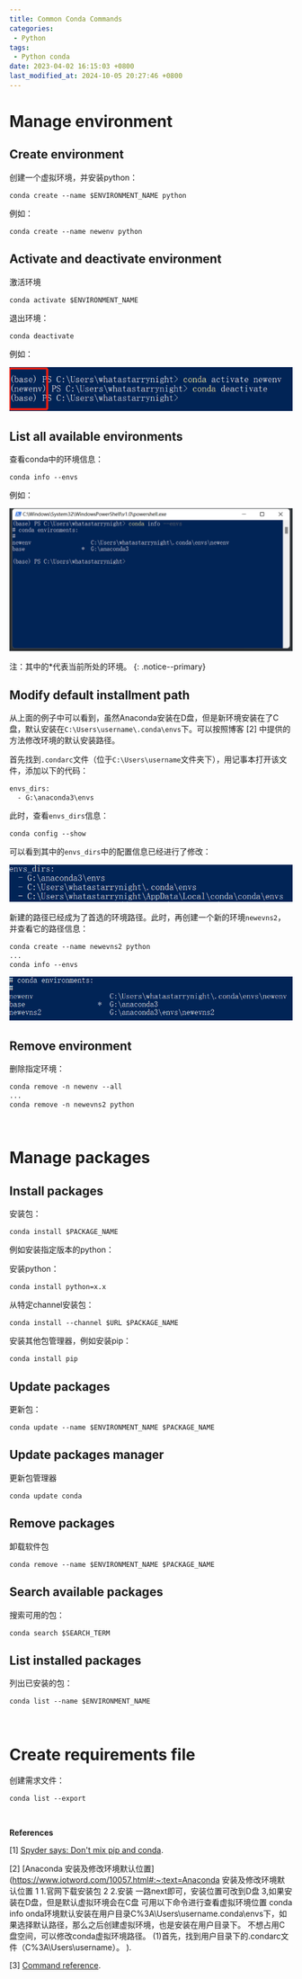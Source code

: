 ```yaml
---
title: Common Conda Commands
categories: 
 - Python
tags:
 - Python conda
date: 2023-04-02 16:15:03 +0800
last_modified_at: 2024-10-05 20:27:46 +0800
---
```


# Manage environment

## Create environment

创建一个虚拟环境，并安装python：

```shell
conda create --name $ENVIRONMENT_NAME python
```

例如：

```shell
conda create --name newenv python
```

## Activate and deactivate environment

激活环境

```shell
conda activate $ENVIRONMENT_NAME
```

退出环境：

```shell
conda deactivate
```

例如：

![image-20230402150133736](https://github.com/HelloWorld-1017/blog-images/blob/main/migration/imgpersonal/image-20230402150133736.png?raw=true)

## List all available environments


查看conda中的环境信息：

```shell
conda info --envs
```

例如：

![image-20230402150242734](https://github.com/HelloWorld-1017/blog-images/blob/main/migration/imgpersonal/image-20230402150242734.png?raw=true)

注：其中的\*代表当前所处的环境。
{: .notice--primary}

## Modify default installment path

从上面的例子中可以看到，虽然Anaconda安装在D盘，但是新环境安装在了C盘，默认安装在`C:\Users\username\.conda\envs`下。可以按照博客 [2] 中提供的方法修改环境的默认安装路径。

首先找到`.condarc`文件（位于`C:\Users\username`文件夹下），用记事本打开该文件，添加以下的代码：

```
envs_dirs:
  - G:\anaconda3\envs
```

此时，查看`envs_dirs`信息：

```shell
conda config --show
```

可以看到其中的`envs_dirs`中的配置信息已经进行了修改：

![image-20230402155716982](https://github.com/HelloWorld-1017/blog-images/blob/main/migration/imgpersonal/image-20230402155716982.png?raw=true)

新建的路径已经成为了首选的环境路径。此时，再创建一个新的环境`newevns2`，并查看它的路径信息：

```shell
conda create --name newevns2 python
...
conda info --envs
```

![image-20230402160009034](https://github.com/HelloWorld-1017/blog-images/blob/main/migration/imgpersonal/image-20230402160009034.png?raw=true)

## Remove environment

删除指定环境：

```shell
conda remove -n newenv --all
...
conda remove -n newevns2 python
```

<br>

# Manage packages

## Install packages

安装包：

```shell
conda install $PACKAGE_NAME 
```

例如安装指定版本的python：

安装python：

```shell
conda install python=x.x
```

从特定channel安装包：

```shell
conda install --channel $URL $PACKAGE_NAME
```

安装其他包管理器，例如安装pip：

```shell
conda install pip
```


## Update packages

更新包：

```shell
conda update --name $ENVIRONMENT_NAME $PACKAGE_NAME 
```

## Update packages manager

更新包管理器

```shell
conda update conda
```

## Remove packages

卸载软件包

```shell
conda remove --name $ENVIRONMENT_NAME $PACKAGE_NAME
```

## Search available packages

搜索可用的包：

```shell
conda search $SEARCH_TERM
```

## List installed packages

列出已安装的包：

```shell
conda list --name $ENVIRONMENT_NAME
```

<br>

# Create requirements file

创建需求文件：

```shell
conda list --export
```

<br>

**References**

[1] [Spyder says: Don't mix pip and conda](https://www.youtube.com/watch?v=Ul79ihg41Rs).

[2] [Anaconda 安装及修改环境默认位置](https://www.iotword.com/10057.html#:~:text=Anaconda 安装及修改环境默认位置 1 1.官网下载安装包 2 2.安装 一路next即可，安装位置可改到D盘 3,如果安装在D盘，但是默认虚拟环境会在C盘 可用以下命令进行查看虚拟环境位置 conda info onda环境默认安装在用户目录C%3A\Users\username.conda\envs下，如果选择默认路径，那么之后创建虚拟环境，也是安装在用户目录下。 不想占用C盘空间，可以修改conda虚拟环境路径。 (1)首先，找到用户目录下的.condarc文件（C%3A\Users\username）。 ).

[3] [Command reference](https://docs.conda.io/projects/conda/en/latest/commands.html).
